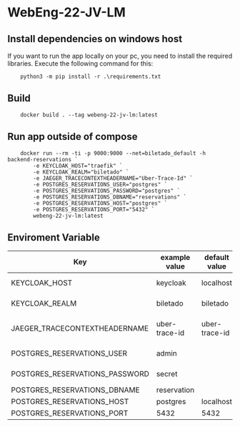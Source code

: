 # WebEng-22-JV-LM

## Install dependencies on windows host

If you want to run the app locally on your pc, you need to install the required libraries. Execute the following command for this:

```shell
    python3 -m pip install -r .\requirements.txt
```

## Build 

```shell
    docker build . --tag webeng-22-jv-lm:latest
```

## Run app outside of compose

```shell
    docker run --rm -ti -p 9000:9000 --net=biletado_default -h backend-reservations `
        -e KEYCLOAK_HOST="traefik" `
        -e KEYCLOAK_REALM="biletado" `
        -e JAEGER_TRACECONTEXTHEADERNAME="Uber-Trace-Id" `
        -e POSTGRES_RESERVATIONS_USER="postgres" `
        -e POSTGRES_RESERVATIONS_PASSWORD="postgres" `
        -e POSTGRES_RESERVATIONS_DBNAME="reservations" `
        -e POSTGRES_RESERVATIONS_HOST="postgres" `
        -e POSTGRES_RESERVATIONS_PORT="5432" `
        webeng-22-jv-lm:latest
```

## Enviroment Variable

| Key                            | example value                    | default value        | explaination                 |
|--------------------------------|----------------------------------|----------------------|------------------------------|
| KEYCLOAK_HOST                  | keycloak                         | localhost            | Keycloak host                |
| KEYCLOAK_REALM                 | biletado                         | biletado             | Keycloak realm               |
| JAEGER_TRACECONTEXTHEADERNAME  | uber-trace-id                    | uber-trace-id        | Jaeger header name           |
| POSTGRES_RESERVATIONS_USER     | admin                            |                      | DB username                  |
| POSTGRES_RESERVATIONS_PASSWORD | secret                           |                      | DB password                  |
| POSTGRES_RESERVATIONS_DBNAME   | reservation                      |                      | DB name                      |
| POSTGRES_RESERVATIONS_HOST     | postgres                         | localhost            | DB host                      |
| POSTGRES_RESERVATIONS_PORT     | 5432                             | 5432                 | DB port                      |
